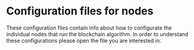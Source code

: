 # Configuration files for nodes

These configuration files contain info about how to configurate the individual nodes that run the blockchain algorithm.
In order to understand these configurations please open the file you are interested in.
